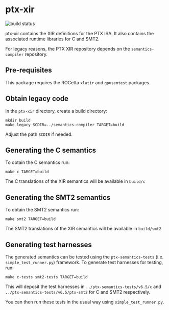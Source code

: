 <!--
SPDX-FileCopyrightText: 2021 University of Rochester

SPDX-License-Identifier: LGPL-3.0-or-later
-->

# ptx-xir

![build status](https://github.com/pyxis-roc/ptx-xir/actions/workflows/build.yml/badge.svg)

ptx-xir contains the XIR definitions for the PTX ISA. It also contains
the associated runtime libraries for C and SMT2.

For legacy reasons, the PTX XIR repository depends on the
`semantics-compiler` repository.

## Pre-requisites

This package requires the ROCetta `xlatir` and `gpusemtest` packages.

## Obtain legacy code

In the `ptx-xir` directory, create a build directory:

```
mkdir build
make legacy SCDIR=../semantics-compiler TARGET=build
```
Adjust the path `SCDIR` if needed.

## Generating the C semantics

To obtain the C semantics run:

```
make c TARGET=build
```

The C translations of the XIR semantics will be available in `build/c`

## Generating the SMT2 semantics

To obtain the SMT2 semantics run:

```
make smt2 TARGET=build
```

The SMT2 translations of the XIR semantics will be available in
`build/smt2`

## Generating test harnesses

The generated semantics can be tested using the `ptx-semantics-tests`
(i.e. `simple_test_runner.py`) framework. To generate test harnesses
for testing, run:

```
make c-tests smt2-tests TARGET=build
```

This will deposit the test harnesses in `../ptx-semantics-tests/v6.5/c` and
`../ptx-semantics-tests/v6.5/ptx-smt2` for C and SMT2 respectively.

You can then run these tests in the usual way using `simple_test_runner.py`.

